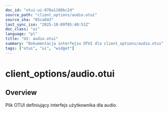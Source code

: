 ```yaml
---
doc_id: "otui-ui-878a1188bc2d"
source_path: "client_options/audio.otui"
source_sha: "05ca843"
last_sync_iso: "2025-10-09T05:40:51Z"
doc_class: "ui"
language: "pl"
title: "UI: audio.otui"
summary: "Dokumentacja interfejsu OTUI dla client_options/audio.otui"
tags: ["otui", "ui", "widget"]
---
```


# client_options/audio.otui

## Overview

Plik OTUI definiujący interfejs użytkownika dla audio.
